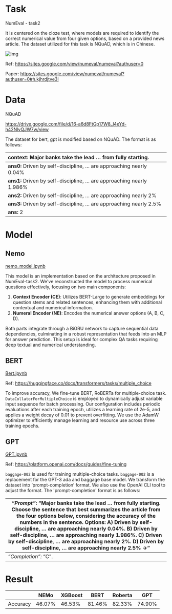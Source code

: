 # Task

NumEval - task2

It is centered on the cloze test, where models are required to identify the correct numerical value from four given options, based on a provided news article. The dataset utilized for this task is NQuAD, which is in Chinese. 

![img](https://lh7-us.googleusercontent.com/vOJlpPTYbqgR1xVf_HHC6aeSBD-jilGgiWeNT7B9X9ETfspJKJdQFQGmCZjPFJM2EzTBmid_zNMnJevNHKFpwUgwD30aBE3nSRlCBiYgO_I7nP1vCLziUhfi2ENz3rM8QGK4nc0U3clzaVX20KA_SDk)

Ref: https://sites.google.com/view/numeval/numeval?authuser=0

Paper: https://sites.google.com/view/numeval/numeval?authuser=0#h.kjhrdjtve3l

# Data

NQuAD

https://drive.google.com/file/d/16-a6d8FtGp17W8_l4eYd-h42NlvQJW7w/view

The dataset for bert, gpt is modified based on NQuAD. The format is as follows:

| **context:** Major banks take the lead … from fully starting. |
| :----------------------------------------------------------- |
| **ans0:** Driven by self-discipline, … are approaching nearly 0.04% |
| **ans1:** Driven by self-discipline, … are approaching nearly 1.986% |
| **ans2:** Driven by self-discipline, … are approaching nearly 2% |
| **ans3:** Driven by self-discipline, … are approaching nearly 2.5% |
| **ans:** 2                                                   |

# Model

## Nemo

<u>nemo_model.ipynb</u>

This model is an implementation based on the architecture proposed in NumEval-task2. We've reconstructed the model to process numerical questions effectively, focusing on two main components:

1. **Context Encoder (CE)**: Utilizes BERT-Large to generate embeddings for question stems and related sentences, enhancing them with additional contextual and numerical information.
2. **Numeral Encoder (NE)**: Encodes the numerical answer options (A, B, C, D).

Both parts integrate through a BiGRU network to capture sequential data dependencies, culminating in a robust representation that feeds into an MLP for answer prediction. This setup is ideal for complex QA tasks requiring deep textual and numerical understanding.

## BERT

<u>Bert.ipynb</u>

Ref: https://huggingface.co/docs/transformers/tasks/multiple_choice

To improve accuracy, We fine-tune BERT, RoBERTa for multiple-choice task.  `DataCollatorForMultipleChoice`  is employed to dynamically adjust variable input sequence for batch processing. Our configuration includes periodic evaluations after each training epoch, utilizes a learning rate of 2e-5, and applies a weight decay of 0.01 to prevent overfitting. We use the AdamW optimizer to efficiently manage learning and resource use across three training epochs.

## GPT

<u>GPT.ipynb</u>

Ref: https://platform.openai.com/docs/guides/fine-tuning

`baggage-002` is used for training multiple-choice tasks. `baggage-002` is a replacement for the GPT-3 ada and baggage base model. We transform the dataset into ‘prompt-completion’ format. We also use the OpenAI CLI tool to adjust the format. The 'prompt-completion' format is as follows:

| *“Prompt”*: “Major banks take the lead … from fully starting. Choose the sentence that best summarizes the article from the four options below, considering the accuracy of the numbers in the sentence. Options: A) Driven by self-discipline, … are approaching nearly 0.04%. B) Driven by self-discipline, … are approaching nearly 1.986%. C) Driven by self-discipline, … are approaching nearly 2%. D) Driven by self-discipline, … are approaching nearly 2.5% ->” |
| ------------------------------------------------------------ |
| *“Completion”:* “C”.                                         |

# Result

|          | NEMo   | XGBoost | BERT   | Roberta | GPT    |
| -------- | ------ | ------- | ------ | ------- | ------ |
| Accuracy | 46.07% | 46.53%  | 81.46% | 82.33%  | 74.90% |